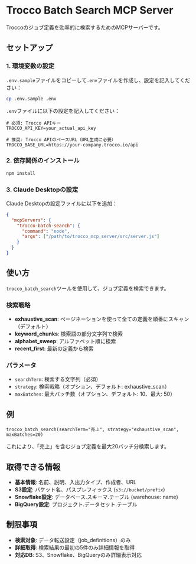 # Trocco Batch Search MCP Server

Troccoのジョブ定義を効率的に検索するためのMCPサーバーです。

## セットアップ

### 1. 環境変数の設定

`.env.sample`ファイルをコピーして`.env`ファイルを作成し、設定を記入してください：

```bash
cp .env.sample .env
```

`.env`ファイルに以下の設定を記入してください：

```env
# 必須: Trocco APIキー
TROCCO_API_KEY=your_actual_api_key

# 推奨: Trocco APIのベースURL（URL生成に必要）
TROCCO_BASE_URL=https://your-company.trocco.io/api
```

### 2. 依存関係のインストール

```bash
npm install
```

### 3. Claude Desktopの設定

Claude Desktopの設定ファイルに以下を追加：

```json
{
  "mcpServers": {
    "trocco-batch-search": {
      "command": "node",
      "args": ["/path/to/trocco_mcp_server/src/server.js"]
    }
  }
}
```

## 使い方

`trocco_batch_search`ツールを使用して、ジョブ定義を検索できます。

### 検索戦略

- **exhaustive_scan**: ページネーションを使って全ての定義を順番にスキャン（デフォルト）
- **keyword_chunks**: 検索語の部分文字列で検索
- **alphabet_sweep**: アルファベット順に検索
- **recent_first**: 最新の定義から検索

### パラメータ

- `searchTerm`: 検索する文字列（必須）
- `strategy`: 検索戦略（オプション、デフォルト: exhaustive_scan）
- `maxBatches`: 最大バッチ数（オプション、デフォルト: 10、最大: 50）

## 例

```
trocco_batch_search(searchTerm="売上", strategy="exhaustive_scan", maxBatches=20)
```

これにより、「売上」を含むジョブ定義を最大20バッチ分検索します。

## 取得できる情報

- **基本情報**: 名前、説明、入出力タイプ、作成者、URL
- **S3設定**: バケット名、パスプレフィックス (`s3://bucket/prefix`)  
- **Snowflake設定**: データベース.スキーマ.テーブル (warehouse: name)
- **BigQuery設定**: プロジェクト.データセット.テーブル

## 制限事項

- **検索対象**: データ転送設定（job_definitions）のみ
- **詳細取得**: 検索結果の最初の5件のみ詳細情報を取得
- **対応DB**: S3、Snowflake、BigQueryのみ詳細表示対応


